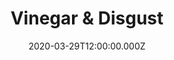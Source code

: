 ---
date: "2020-03-29T12:00:00.000Z"
season: 1
episode: 5
youtube_id: hVguvmmdSss
duration: 18
title: "Vinegar & Disgust"
---
